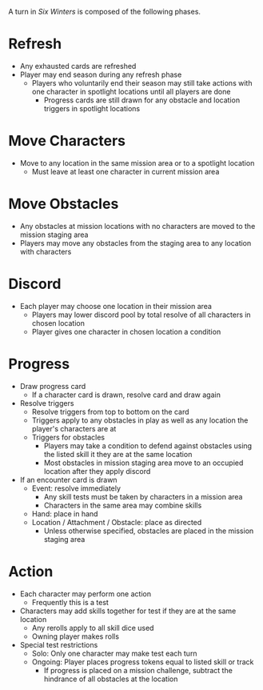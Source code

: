 A turn in _Six Winters_ is composed of the following phases.

# Refresh

* Any exhausted cards are refreshed
* Player may end season during any refresh phase
     * Players who voluntarily end their season may still take actions with one character in spotlight locations until all players are done
          * Progress cards are still drawn for any obstacle and location triggers in spotlight locations

# Move Characters

* Move to any location in the same mission area or to a spotlight location
     * Must leave at least one character in current mission area

# Move Obstacles

* Any obstacles at mission locations with no characters are moved to the mission staging area
* Players may move any obstacles from the staging area to any location with characters

# Discord

* Each player may choose one location in their mission area
     * Players may lower discord pool by total resolve of all characters in chosen location
     * Player gives one character in chosen location a condition

# Progress

* Draw progress card
     * If a character card is drawn, resolve card and draw again
* Resolve triggers
     * Resolve triggers from top to bottom on the card
     * Triggers apply to any obstacles in play as well as any location the player's characters are at
     * Triggers for obstacles
          * Players may take a condition to defend against obstacles using the listed skill it they are at the same location
          * Most obstacles in mission staging area move to an occupied location after they apply discord
* If an encounter card is drawn
     * Event: resolve immediately
          * Any skill tests must be taken by characters in a mission area
          * Characters in the same area may combine skills
     * Hand: place in hand
     * Location / Attachment / Obstacle: place as directed
          * Unless otherwise specified, obstacles are placed in the mission staging area

# Action

* Each character may perform one action
     * Frequently this is a test
* Characters may add skills together for test if they are at the same location
     * Any rerolls apply to all skill dice used
     * Owning player makes rolls
* Special test restrictions
     * Solo: Only one character may make test each turn
     * Ongoing: Player places progress tokens equal to listed skill or track
          * If progress is placed on a mission challenge, subtract the hindrance of all obstacles at the location